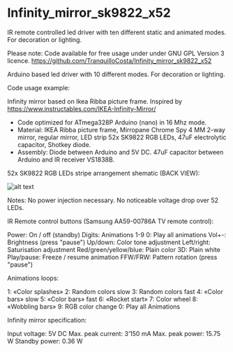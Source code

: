 # Infinity_mirror_sk9822_x52
IR remote controlled led driver with ten different static and animated modes. For decoration or lighting.

Please note: Code available for free usage under under GNU GPL Version 3 licence.
https://github.com/TranquilloCosta/Infinity_mirror_sk9822_x52

Arduino based led driver with 10 different modes. For decoration or lighting. 

Code usage example:

Infinity mirror based on Ikea Ribba picture frame. Inspired by https://www.instructables.com/IKEA-Infinity-Mirror/

- Code optimized for ATmega328P Arduino (nano) in 16 Mhz mode.
- Material: IKEA Ribba picture frame, Mirropane Chrome Spy 4 MM 2-way mirror, regular mirror, LED strip 52x SK9822 RGB LEDs, 47uF electrolytic capacitor, Shotkey diode.
- Assembly: Diode between Arduino and 5V DC. 47uF capacitor between Arduino and IR receiver VS1838B.

52x SK9822 RGB LEDs stripe arrangement shematic (BACK VIEW):

![alt text](https://github.com/TranquilloCosta/Infinity_mirror_sk9822_x52/shematic.jpg?raw=true)

Notes: No power injection necessary. No noticeable voltage drop over 52 LEDs.

IR Remote control buttons (Samsung AA59-00786A TV remote control):

Power: On / off (standby)
Digits: Animations 1-9
0: Play all animations
Vol+-: Brightness (press "pause")
Up/down: Color tone adjustment
Left/right: Saturisation adjustment
Red/green/yellow/blue: Plain color
3D: Plain white
Play/pause: Freeze / resume animation
FFW/FRW: Pattern rotation (press "pause")

Animations loops:
   
1: «Color splashes»
2:  Random colors slow
3:  Random colors fast
4: «Color bars» slow
5: «Color bars» fast
6: «Rocket start»
7:  Color wheel
8: «Wobbling bars»
9:  RGB color change
0:  Play all Animations

Infinity mirror specification:

Input voltage: 5V DC
Max. peak current: 3‘150 mA
Max. peak power: 15.75 W
Standby power: 0.36 W
